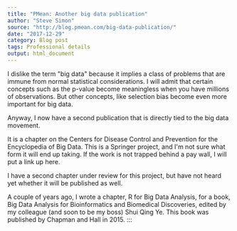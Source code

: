 ```yaml
---
title: "PMean: Another big data publication"
author: "Steve Simon"
source: "http://blog.pmean.com/big-data-publication/"
date: "2017-12-29"
category: Blog post
tags: Professional details
output: html_document
---
```


I dislike the term "big data" because it implies a class of problems
that are immune from normal statistical considerations. I will admit
that certain concepts such as the p-value become meaningless when you
have millions of observations. But other concepts, like selection bias
become even more important for big data.

Anyway, I now have a second publication that is directly tied to the big
data movement. 

<!---More--->

It is a chapter on the Centers for Disease Control and Prevention for
the Encyclopedia of Big Data. This is a Springer project, and I'm not
sure what form it will end up taking. If the work is not trapped behind
a pay wall, I will put a link up here.

I have a second chapter under review for this project, but have not
heard yet whether it will be published as well.

A couple of years ago, I wrote a chapter, R for Big Data Analysis, for a
book, Big Data Analysis for Bioinformatics and Biomedical Discoveries,
edited by my colleague (and soon to be my boss) Shui Qing Ye. This book
was published by Chapman and Hall in 2015.
:::

